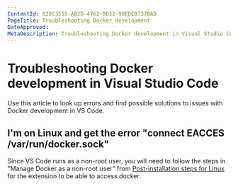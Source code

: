 ```yaml
---
ContentId: 028C3555-AB2D-4762-BD32-99EDCB737BAD
PageTitle: Troubleshooting Docker development
DateApproved: 
MetaDescription: Troubleshooting Docker development in Visual Studio Code
---
```

# Troubleshooting Docker development in Visual Studio Code

Use this article to look up errors and find possible solutions to issues with Docker development in VS Code.

## I'm on Linux and get the error "connect EACCES /var/run/docker.sock"

Since VS Code runs as a non-root user, you will need to follow the steps in "Manage Docker as a non-root user" from [Post-installation steps for Linux](https://aka.ms/AA37yk6) for the extension to be able to access docker.

